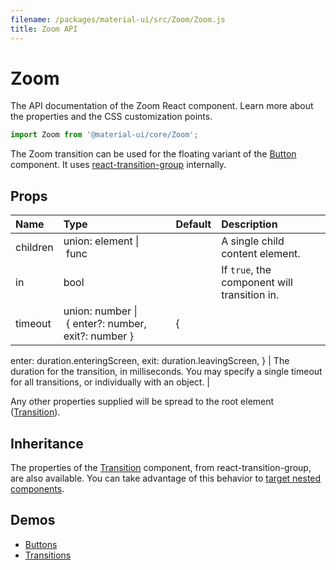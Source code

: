```yaml
---
filename: /packages/material-ui/src/Zoom/Zoom.js
title: Zoom API
---
```


<!--- This documentation is automatically generated, do not try to edit it. -->

# Zoom

<p class="description">The API documentation of the Zoom React component. Learn more about the properties and the CSS customization points.</p>

```js
import Zoom from '@material-ui/core/Zoom';
```

The Zoom transition can be used for the floating variant of the
[Button](https://material-ui.com/demos/buttons/#floating-action-buttons) component.
It uses [react-transition-group](https://github.com/reactjs/react-transition-group) internally.

## Props

| Name | Type | Default | Description |
|:-----|:-----|:--------|:------------|
| <span class="prop-name">children</span> | <span class="prop-type">union:&nbsp;element&nbsp;&#124;<br>&nbsp;func<br></span> |   | A single child content element. |
| <span class="prop-name">in</span> | <span class="prop-type">bool</span> |   | If `true`, the component will transition in. |
| <span class="prop-name">timeout</span> | <span class="prop-type">union:&nbsp;number&nbsp;&#124;<br>&nbsp;{ enter?: number, exit?: number }<br></span> | <span class="prop-default">{
  enter: duration.enteringScreen,
  exit: duration.leavingScreen,
}</span> | The duration for the transition, in milliseconds. You may specify a single timeout for all transitions, or individually with an object. |

Any other properties supplied will be spread to the root element ([Transition](https://reactcommunity.org/react-transition-group/#Transition)).

## Inheritance

The properties of the [Transition](https://reactcommunity.org/react-transition-group/#Transition) component, from react-transition-group, are also available.
You can take advantage of this behavior to [target nested components](/guides/api/#spread).

## Demos

- [Buttons](/demos/buttons/)
- [Transitions](/utils/transitions/)


